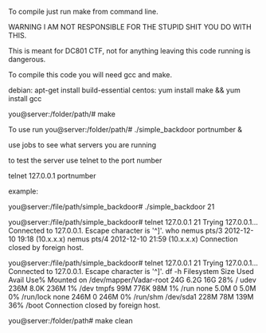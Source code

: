 To compile just run make from command line.

WARNING I AM NOT RESPONSIBLE FOR THE STUPID SHIT YOU DO WITH THIS.


This is meant for DC801 CTF, not for anything leaving this code running is dangerous.

To compile this code you will need gcc and make.

debian: apt-get install build-essential
centos: yum install make && yum install gcc

you@server:/folder/path/# make

To use run
you@server:/folder/path/# ./simple_backdoor portnumber &

use jobs to see what servers you are running

to test the server use telnet to the port number

telnet 127.0.0.1 portnumber

example: 

you@server:/file/path/simple_backdoor# ./simple_backdoor 21

you@server:/file/path/simple_backdoor# telnet 127.0.0.1 21
Trying 127.0.0.1...
Connected to 127.0.0.1.
Escape character is '^]'.
who
nemus  pts/3        2012-12-10 19:18 (10.x.x.x)
nemus  pts/4        2012-12-10 21:59 (10.x.x.x)
Connection closed by foreign host.

you@server:/file/path/simple_backdoor# telnet 127.0.0.1 21
Trying 127.0.0.1...
Connected to 127.0.0.1.
Escape character is '^]'.
df -h
Filesystem              Size  Used Avail Use% Mounted on
/dev/mapper/Vadar-root   24G  6.2G   16G  28% /
udev                    236M  8.0K  236M   1% /dev
tmpfs                    99M  776K   98M   1% /run
none                    5.0M     0  5.0M   0% /run/lock
none                    246M     0  246M   0% /run/shm
/dev/sda1               228M   78M  139M  36% /boot
Connection closed by foreign host.


you@server:/folder/path# make clean


